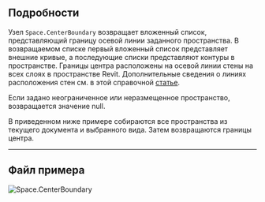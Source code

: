 ## Подробности
Узел `Space.CenterBoundary` возвращает вложенный список, представляющий границу осевой линии заданного пространства. В возвращаемом списке первый вложенный список представляет внешние кривые, а последующие списки представляют контуры в пространстве. Границы центра расположены на осевой линии стены на всех слоях в пространстве Revit. Дополнительные сведения о линиях расположения стен см. в этой справочной [статье](https://help.autodesk.com/view/RVT/2024/RUS/?guid=GUID-0BB62832-36DD-4E06-A9D4-EE98CE0FCF89).

Если задано неограниченное или неразмещенное пространство, возвращается значение null.

В приведенном ниже примере собираются все пространства из текущего документа и выбранного вида. Затем возвращаются границы центра.
___
## Файл примера

![Space.CenterBoundary](./Revit.Elements.Space.CenterBoundary_img.jpg)
